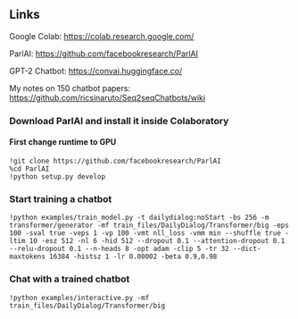 ## Links
Google Colab: https://colab.research.google.com/

ParlAI: https://github.com/facebookresearch/ParlAI

GPT-2 Chatbot: https://convai.huggingface.co/

My notes on 150 chatbot papers: https://github.com/ricsinaruto/Seq2seqChatbots/wiki


### Download ParlAI and install it inside Colaboratory
#### First change runtime to GPU
```
!git clone https://github.com/facebookresearch/ParlAI
%cd ParlAI
!python setup.py develop
```
### Start training a chatbot
```
!python examples/train_model.py -t dailydialog:noStart -bs 256 -m transformer/generator -mf train_files/DailyDialog/Transformer/big -eps 100 -sval true -veps 1 -vp 100 -vmt nll_loss -vmm min --shuffle true -ltim 10 -esz 512 -nl 6 -hid 512 --dropout 0.1 --attention-dropout 0.1 --relu-dropout 0.1 --n-heads 8 -opt adam -clip 5 -tr 32 --dict-maxtokens 16384 -histsz 1 -lr 0.00002 -beta 0.9,0.98
```
### Chat with a trained chatbot
```
!python examples/interactive.py -mf train_files/DailyDialog/Transformer/big
```
